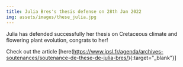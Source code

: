 ```yaml
---
title: Julia Bres's thesis defense on 28th Jan 2022 
img: assets/images/these_julia.jpg
---
```

Julia has defended successfully her thesis on Cretaceous climate and flowering plant evolution, congrats to her! 

Check out the article [here(https://www.ipsl.fr/agenda/archives-soutenances/soutenance-de-these-de-julia-bres/){:target="_blank"}]
